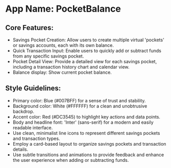 # **App Name**: PocketBalance

## Core Features:

- Savings Pocket Creation: Allow users to create multiple virtual 'pockets' or savings accounts, each with its own balance.
- Quick Transaction Input: Enable users to quickly add or subtract funds from any specific savings pocket.
- Pocket Detail View: Provide a detailed view for each savings pocket, including a transaction history chart and calendar view.
- Balance display: Show current pocket balance.

## Style Guidelines:

- Primary color: Blue (#007BFF) for a sense of trust and stability.
- Background color: White (#FFFFFF) for a clean and unobtrusive backdrop.
- Accent color: Red (#DC3545) to highlight key actions and data points.
- Body and headline font: 'Inter' (sans-serif) for a modern and easily readable interface.
- Use clean, minimalist line icons to represent different savings pockets and transaction types.
- Employ a card-based layout to organize savings pockets and transaction details.
- Use subtle transitions and animations to provide feedback and enhance the user experience when adding or subtracting funds.